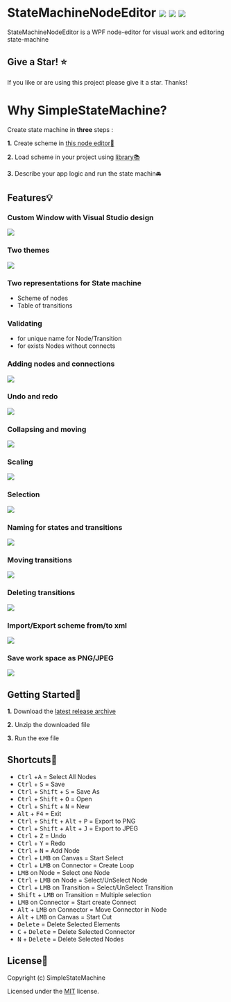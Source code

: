 


# StateMachineNodeEditor [![](https://img.shields.io/github/v/release/SimpleStateMachine/SimpleStateMachineNodeEditor)](https://github.com/SimpleStateMachine/SimpleStateMachineNodeEditor/releases) [![](https://img.shields.io/github/stars/SimpleStateMachine/SimpleStateMachineNodeEditor)](https://github.com/SimpleStateMachine/SimpleStateMachineNodeEditor) [![](https://img.shields.io/github/license/SimpleStateMachine/SimpleStateMachineNodeEditor)](https://github.com/SimpleStateMachine/SimpleStateMachineNodeEditor)
 StateMachineNodeEditor is a WPF node-editor for visual work and editoring  state-machine
 
  ## Give a Star! :star:
If you like or are using this project please give it a star. Thanks!

 # Why SimpleStateMachine?
 Create state machine in **three** steps :
 
 **1.** Create scheme in  [this node editor🔗](https://github.com/SimpleStateMachine/SimpleStateMachineNodeEditor)

**2.** Load scheme in your project using [library📚](https://github.com/SimpleStateMachine/SimpleStateMachineLibrary) 

**3.** Describe your app logic and run the state machin🚘

## Features💡
### Custom Window with Visual Studio design
[![](https://github.com/SimpleStateMachine/SimpleStateMachineNodeEditor/blob/gh-pages/img/Custom%20window.jpg)](https://github.com/SimpleStateMachine/SimpleStateMachineNodeEditor)
### Two themes
[![](https://github.com/SimpleStateMachine/SimpleStateMachineNodeEditor/blob/gh-pages/img/Themes.jpg)](https://github.com/SimpleStateMachine/SimpleStateMachineNodeEditor)
### Two representations for State machine
* Scheme of nodes
* Table of transitions

### Validating 
* for unique name for Node/Transition
* for exists Nodes without connects
### Adding nodes and connections
[![](https://github.com/SimpleStateMachine/SimpleStateMachineNodeEditor/blob/gh-pages/img/adding.gif)](https://github.com/SimpleStateMachine/SimpleStateMachineNodeEditor)
### Undo and redo
[![](https://github.com/SimpleStateMachine/SimpleStateMachineNodeEditor/blob/gh-pages/img/undo%20and%20redo.gif)](https://github.com/SimpleStateMachine/SimpleStateMachineNodeEditor)
### Collapsing and  moving
[![](https://github.com/SimpleStateMachine/SimpleStateMachineNodeEditor/blob/gh-pages/img/collapsing%20and%20moving.gif)](https://github.com/SimpleStateMachine/SimpleStateMachineNodeEditor)
### Scaling
[![](https://github.com/SimpleStateMachine/SimpleStateMachineNodeEditor/blob/gh-pages/img/Scaling.gif)](https://github.com/SimpleStateMachine/SimpleStateMachineNodeEditor)
### Selection
[![](https://github.com/SimpleStateMachine/SimpleStateMachineNodeEditor/blob/gh-pages/img/selection.gif)](https://github.com/SimpleStateMachine/SimpleStateMachineNodeEditor)
### Naming for states and transitions
[![](https://github.com/SimpleStateMachine/SimpleStateMachineNodeEditor/blob/gh-pages/img/naming%20for%20states%20and%20transitions.gif)](https://github.com/SimpleStateMachine/SimpleStateMachineNodeEditor)
### Moving transitions
[![](https://github.com/SimpleStateMachine/SimpleStateMachineNodeEditor/blob/gh-pages/img/moving%20transitions.gif)](https://github.com/SimpleStateMachine/SimpleStateMachineNodeEditor)
### Deleting transitions
[![](https://github.com/SimpleStateMachine/SimpleStateMachineNodeEditor/blob/gh-pages/img/deleting%20transitions.gif)](https://github.com/SimpleStateMachine/SimpleStateMachineNodeEditor)
### Import/Export scheme from/to xml
[![](https://github.com/SimpleStateMachine/SimpleStateMachineNodeEditor/blob/gh-pages/img/xml.jpg)](https://github.com/SimpleStateMachine/SimpleStateMachineNodeEditor)
### Save work space as PNG/JPEG
[![](https://github.com/SimpleStateMachine/SimpleStateMachineNodeEditor/blob/gh-pages/img/jpg.jpg)](https://github.com/SimpleStateMachine/SimpleStateMachineNodeEditor)

## Getting Started📂

 **1.** Download the [latest release archive](https://github.com/SimpleStateMachine/SimpleStateMachineNodeEditor/releases)
 
 **2.** Unzip the downloaded file
 
 **3.** Run the exe file
 

## Shortcuts📎
* <kbd>Ctrl</kbd></kbd> +<kbd>A</kbd> = Select All Nodes
* <kbd>Ctrl</kbd> + <kbd>S</kbd> = Save
* <kbd>Ctrl</kbd> + <kbd>Shift</kbd> + <kbd>S</kbd> = Save As
* <kbd>Ctrl</kbd> + <kbd>Shift</kbd> + <kbd>O</kbd> = Open
* <kbd>Ctrl</kbd> + <kbd>Shift</kbd> + <kbd>N</kbd> = New
* <kbd>Alt</kbd> + <kbd>F4</kbd> = Exit
* <kbd>Ctrl</kbd> + <kbd>Shift</kbd> + <kbd>Alt</kbd> + <kbd>P</kbd> = Export to PNG
* <kbd>Ctrl</kbd> + <kbd>Shift</kbd> + <kbd>Alt</kbd> + <kbd>J</kbd> = Export to JPEG
* <kbd>Ctrl</kbd> + <kbd>Z</kbd> = Undo
* <kbd>Ctrl</kbd> + <kbd>Y</kbd> = Redo
* <kbd>Ctrl</kbd> + <kbd>N</kbd> = Add Node
* <kbd>Ctrl</kbd> + <kbd>LMB</kbd> on Canvas = Start Select
* <kbd>Ctrl</kbd> + <kbd>LMB</kbd> on Connector = Create Loop
* <kbd>LMB</kbd> on Node = Select one Node
* <kbd>Ctrl</kbd> + <kbd>LMB</kbd> on Node = Select/UnSelect Node 
* <kbd>Ctrl</kbd> + <kbd>LMB</kbd> on Transition = Select/UnSelect Transition
* <kbd>Shift</kbd> + <kbd>LMB</kbd> on Transition = Multiple selection
* <kbd>LMB</kbd> on Connector = Start create Connect
* <kbd>Alt</kbd> + <kbd>LMB</kbd> on Connector = Move Connector in Node
* <kbd>Alt</kbd> + <kbd>LMB</kbd> on Canvas = Start Cut
* <kbd>Delete</kbd> = Delete Selected Elements
* <kbd>C</kbd> + <kbd>Delete</kbd> = Delete Selected Connector
* <kbd>N</kbd> + <kbd>Delete</kbd> = Delete Selected Nodes

## License📑

Copyright (c) SimpleStateMachine

Licensed under the [MIT](LICENSE) license.
